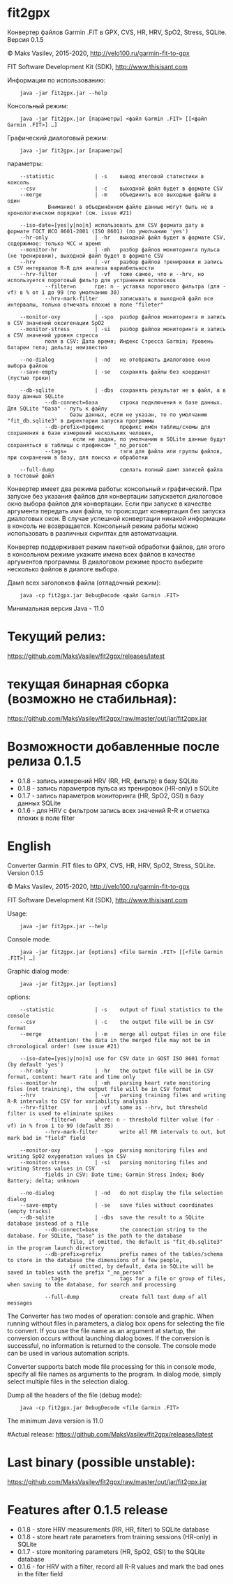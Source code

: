 # fit2gpx

Конвертер файлов Garmin .FIT в GPX, CVS, HR, HRV, SpO2, Stress, SQLite. Версия 0.1.5

© Maks Vasilev, 2015-2020, http://velo100.ru/garmin-fit-to-gpx

FIT Software Development Kit (SDK), http://www.thisisant.com

Информация по использованию:

        java -jar fit2gpx.jar --help

Консольный режим:

        java -jar fit2gpx.jar [параметры] <файл Garmin .FIT> [[<файл Garmin .FIT>] …]

Графический диалоговый режим:

        java -jar fit2gpx.jar [параметры]

параметры:

        --statistic             | -s    вывод итоговой статистики в консоль
        --csv                   | -c    выходной файл будет в формате CSV
        --merge                 | -m    объединить все выходные файлы в один
                 Внимание! в объединённом файле данные могут быть не в хронологическом порядке! (см. issue #21)

        --iso-date=[yes|y|no|n] использовать для CSV формата дату в формате ГОСТ ИСО 8601-2001 (ISO 8601) (по умолчанию 'yes')
        --hr-only               | -hr   выходной файл будет в формате CSV, содержимое: только ЧСС и время
        --monitor-hr            | -mh   разбор файлов мониторинга пульса (не тренировки), выходной файл будет в формате CSV
        --hrv                   | -vr   разбор файлов тренировки и запись в CSV интервалов R-R для анализа вариабельности
        --hrv-filter            | -vf   тоже самое, что и --hrv, но используется пороговый фильтр для устранения всплесков
                --filter=n      где: n - уставка порогового фильтра (для -vf) в % от 1 до 99 (по умолчанию 30)
                --hrv-mark-filter       записывать в выходной файл все интервалы, только отмечать плохие в поле "fileter"

        --monitor-oxy           | -spo  разбор файлов мониторинга и запись в CSV значений оксигенации SpO2
        --monitor-stress        | -si   разбор файлов мониторинга и запись в CSV значений уровня стресса
                поля в CSV: Дата время; Индекс Стресса Garmin; Уровень батареи тела; дельта; неизвестно

        --no-dialog             | -nd   не отображать диалоговое окно выбора файлов
        --save-empty            | -se   сохранять файлы без координат (пустые треки)

        --db-sqlite             | -dbs  сохранять результат не в файл, а в базу данных SQLite
                --db-connect=база       строка подключения к базе данных. Для SQLite "база" - путь к файлу
                        базы данных, если не указан, то по умолчанию "fit_db.sqlite3" в директории запуска программы
                --db-prefix=префикс     префикс имён таблиц/схемы для сохранения в базе измерений нескольких человек,
                         если не задан, по умолчанию в SQLite данные будут сохраняться в таблицы с префиксом "_no_person"
                --tags=                 тэги для файла или группы файлов, при сохранении в базу, для поиска и обработки

        --full-dump                     сделать полный дамп записей файла в тестовый файл 

Конвертер имеет два режима работы: консольный и графический. При запуске без указания файлов для конвертации
запускается диалоговое окно выбора файлов для конвертации. Если при запуске в качестве аргумента передать имя файла, то
происходит конвертация без запуска диалоговых окон. В случае успешной конвертации никакой информации в консоль не возвращается.
Консольный режим работы можно использовать в различных скриптах для автоматизации.

Конвертер поддерживает режим пакетной обработки файлов, для этого в консольном режиме укажите имена всех файлов
в качестве аргументов программы. В диалоговом режиме просто выберите несколько файлов в диалоге выбора.

Дамп всех заголовков файла (отладочный режим):

        java -cp fit2gpx.jar DebugDecode <файл Garmin .FIT>

Минимальная версия Java - 11.0

# Текущий релиз:
https://github.com/MaksVasilev/fit2gpx/releases/latest

# текущая бинарная сборка (возможно не стабильная):
https://github.com/MaksVasilev/fit2gpx/raw/master/out/jar/fit2gpx.jar

# Возможности добавленные после релиза 0.1.5

- 0.1.8 - запись измерений HRV (RR, HR, фильтр) в базу SQLite
- 0.1.8 - запись параметров пульса из тренировок (HR-only) в SQLite
- 0.1.7 - запись параметров мониторинга (HR, SpO2, GSI) в базу данных SQLite
- 0.1.6 - для HRV с фильтром запись всех значений R-R и отметка плохих в поле filter

# English

Converter Garmin .FIT files to GPX, CVS, HR, HRV, SpO2, Stress, SQLite. Version 0.1.5

© Maks Vasilev, 2015-2020, http://velo100.ru/garmin-fit-to-gpx

FIT Software Development Kit (SDK), http://www.thisisant.com

Usage:

        java -jar fit2gpx.jar --help

Console mode:

        java -jar fit2gpx.jar [options] <file Garmin .FIT> [[<file Garmin .FIT>] …]

Graphic dialog mode:

        java -jar fit2gpx.jar [options]

options:

        --statistic             | -s    output of final statistics to the console
        --csv                   | -c    the output file will be in CSV format
        --merge                 | -m    merge all output files in one file
                 Attention! the data in the merged file may not be in chronological order! (see issue #21)

        --iso-date=[yes|y|no|n] use for CSV date in GOST ISO 8601 format (by default 'yes')
        --hr-only               | -hr   the output file will be in CSV format, content: heart rate and time only
        --monitor-hr            | -mh   parsing heart rate monitoring files (not training), the output file will be in CSV format
        --hrv                   | -vr   parsing training files and writing R-R intervals to CSV for variability analysis
        --hrv-filter            | -vf   same as --hrv, but threshold filter is used to eliminate spikes
                --filter=n      where: n - threshold filter value (for -vf) in % from 1 to 99 (default 35)
                --hrv-mark-filter       write all RR intervals to out, but mark bad in "field" field

        --monitor-oxy           | -spo  parsing monitoring files and writing SpO2 oxygenation values in CSV
        --monitor-stress        | -si   parsing monitoring files and writing Stress values in CSV
                fields in CSV: Date time; Garmin Stress Index; Body Battery; delta; unknown

        --no-dialog             | -nd   do not display the file selection dialog
        --save-empty            | -se   save files without coordinates (empty tracks)
        --db-sqlite             | -dbs  save the result to a SQLite database instead of a file
                --db-connect=base       the connection string to the database. For SQLite, "base" is the path to the database
                        file, if omitted, the default is "fit_db.sqlite3" in the program launch directory
                --db-prefix=prefix      prefix names of the tables/schema to store in the database the dimensions of a few people,
                        if omitted, by default, data in SQLite will be saved in tables with the prefix "_no_person"
                --tags=                 tags for a file or group of files, when saving to the database, for search and processing

                --full-dump             create full text dump of all messages 

The Converter has two modes of operation: console and graphic. When running without files in parameters, a dialog box opens
for selecting the file to convert. If you use the file name as an argument at startup, the conversion occurs without launching dialog boxes.
If the conversion is successful, no information is returned to the console.
The console mode can be used in various automation scripts.

Converter supports batch mode file processing for this in console mode, specify all file names as arguments to the program.
In dialog mode, simply select multiple files in the selection dialog.

Dump all the headers of the file (debug mode):

        java -cp fit2gpx.jar DebugDecode <file Garmin .FIT>
      
The minimum Java version is 11.0


#Actual release:
https://github.com/MaksVasilev/fit2gpx/releases/latest

# Last binary (possible unstable):
https://github.com/MaksVasilev/fit2gpx/raw/master/out/jar/fit2gpx.jar

# Features after 0.1.5 release

- 0.1.8 - store HRV measurements (RR, HR, filter) to SQLite database
- 0.1.8 - store heart rate parameters from training sessions (HR-only) in SQLite
- 0.1.7 - store monitoring parameters (HR, SpO2, GSI) to the SQLite database
- 0.1.6 - for HRV with a filter, record all R-R values and mark the bad ones in the filter field